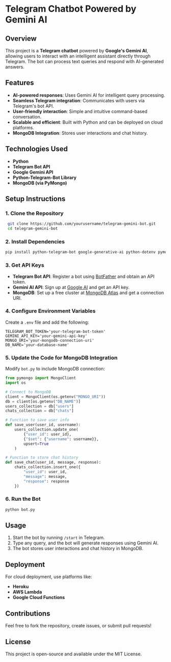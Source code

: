 # Telegram Chatbot Powered by Gemini AI

## Overview
This project is a **Telegram chatbot** powered by **Google's Gemini AI**, allowing users to interact with an intelligent assistant directly through Telegram. The bot can process text queries and respond with AI-generated answers.

## Features
- **AI-powered responses**: Uses Gemini AI for intelligent query processing.
- **Seamless Telegram integration**: Communicates with users via Telegram's bot API.
- **User-friendly interaction**: Simple and intuitive command-based conversation.
- **Scalable and efficient**: Built with Python and can be deployed on cloud platforms.
- **MongoDB Integration**: Stores user interactions and chat history.

## Technologies Used
- **Python**
- **Telegram Bot API**
- **Google Gemini API**
- **Python-Telegram-Bot Library**
- **MongoDB (via PyMongo)**

## Setup Instructions

### 1. Clone the Repository
```sh
 git clone https://github.com/yourusername/telegram-gemini-bot.git
 cd telegram-gemini-bot
```

### 2. Install Dependencies
```sh
pip install python-telegram-bot google-generative-ai python-dotenv pymongo
```

### 3. Get API Keys
- **Telegram Bot API**: Register a bot using [BotFather](https://t.me/botfather) and obtain an API token.
- **Gemini AI API**: Sign up at [Google AI](https://ai.google.dev) and get an API key.
- **MongoDB**: Set up a free cluster at [MongoDB Atlas](https://www.mongodb.com/cloud/atlas) and get a connection URI.

### 4. Configure Environment Variables
Create a `.env` file and add the following:
```env
TELEGRAM_BOT_TOKEN='your-telegram-bot-token'
GEMINI_API_KEY='your-gemini-api-key'
MONGO_URI='your-mongodb-connection-uri'
DB_NAME='your-database-name'
```

### 5. Update the Code for MongoDB Integration
Modify `bot.py` to include MongoDB connection:
```python
from pymongo import MongoClient
import os

# Connect to MongoDB
client = MongoClient(os.getenv("MONGO_URI"))
db = client[os.getenv("DB_NAME")]
users_collection = db["users"]
chats_collection = db["chats"]

# Function to save user info
def save_user(user_id, username):
    users_collection.update_one(
        {"user_id": user_id},
        {"$set": {"username": username}},
        upsert=True
    )

# Function to store chat history
def save_chat(user_id, message, response):
    chats_collection.insert_one({
        "user_id": user_id,
        "message": message,
        "response": response
    })
```

### 6. Run the Bot
```sh
python bot.py
```

## Usage
1. Start the bot by running `/start` in Telegram.
2. Type any query, and the bot will generate responses using Gemini AI.
3. The bot stores user interactions and chat history in MongoDB.

## Deployment
For cloud deployment, use platforms like:
- **Heroku**
- **AWS Lambda**
- **Google Cloud Functions**

## Contributions
Feel free to fork the repository, create issues, or submit pull requests!

## License
This project is open-source and available under the MIT License.
